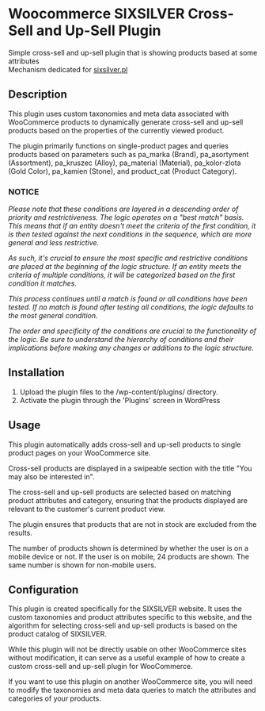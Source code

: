 # Woocommerce SIXSILVER Cross-Sell and Up-Sell Plugin
Simple cross-sell and up-sell plugin that is showing products based at some attributes<br>
Mechanism dedicated for [sixsilver.pl](https://sixsilver.pl/)

## Description

This plugin uses custom taxonomies and meta data associated with WooCommerce products to dynamically generate cross-sell and up-sell products based on the properties of the currently viewed product.

The plugin primarily functions on single-product pages and queries products based on parameters such as pa_marka (Brand), pa_asortyment (Assortment), pa_kruszec (Alloy), pa_material (Material), pa_kolor-zlota (Gold Color), pa_kamien (Stone), and product_cat (Product Category).

### NOTICE

*Please note that these conditions are layered in a descending order of priority and restrictiveness. The logic operates on a "best match" basis. This means that if an entity doesn't meet the criteria of the first condition, it is then tested against the next conditions in the sequence, which are more general and less restrictive.*

*As such, it's crucial to ensure the most specific and restrictive conditions are placed at the beginning of the logic structure. If an entity meets the criteria of multiple conditions, it will be categorized based on the first condition it matches.*

*This process continues until a match is found or all conditions have been tested. If no match is found after testing all conditions, the logic defaults to the most general condition.*

*The order and specificity of the conditions are crucial to the functionality of the logic. Be sure to understand the hierarchy of conditions and their implications before making any changes or additions to the logic structure.*

## Installation

1. Upload the plugin files to the /wp-content/plugins/ directory.
2. Activate the plugin through the 'Plugins' screen in WordPress


## Usage

This plugin automatically adds cross-sell and up-sell products to single product pages on your WooCommerce site.

Cross-sell products are displayed in a swipeable section with the title "You may also be interested in".

The cross-sell and up-sell products are selected based on matching product attributes and category, ensuring that the products displayed are relevant to the customer's current product view.

The plugin ensures that products that are not in stock are excluded from the results.

The number of products shown is determined by whether the user is on a mobile device or not. If the user is on mobile, 24 products are shown. The same number is shown for non-mobile users.
## Configuration

This plugin is created specifically for the SIXSILVER website. It uses the custom taxonomies and product attributes specific to this website, and the algorithm for selecting cross-sell and up-sell products is based on the product catalog of SIXSILVER.

While this plugin will not be directly usable on other WooCommerce sites without modification, it can serve as a useful example of how to create a custom cross-sell and up-sell plugin for WooCommerce.

If you want to use this plugin on another WooCommerce site, you will need to modify the taxonomies and meta data queries to match the attributes and categories of your products.
